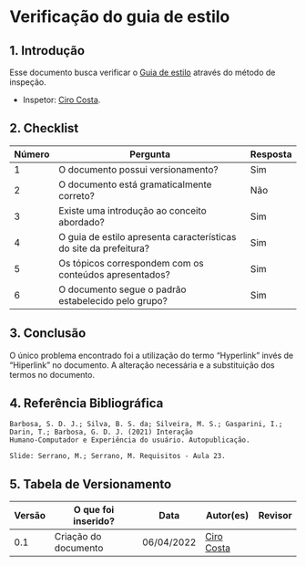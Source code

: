 # Verificação do guia de estilo

## 1. Introdução
Esse documento busca verificar o [Guia de estilo](/analise-de-requisitos/guia-de-estilo.md) através do método de inspeção. 
- Inspetor: [Ciro Costa](https://github.com/ciro-c).

## 2. Checklist

Número | Pergunta | Resposta
---    |   ---    |    ---
1| O documento possui versionamento?| Sim
2| O documento está gramaticalmente correto?| Não
3| Existe uma introdução ao conceito abordado?| Sim
4| O guia de estilo apresenta características do site da prefeitura?| Sim
5| Os tópicos correspondem com os conteúdos apresentados?| Sim
6| O documento segue o padrão estabelecido pelo grupo?| Sim

## 3. Conclusão

O único problema encontrado foi a utilização do termo “Hyperlink” invés de “Hiperlink” no documento. A alteração necessária e a substituição dos termos no documento.

## 4. Referência Bibliográfica
    Barbosa, S. D. J.; Silva, B. S. da; Silveira, M. S.; Gasparini, I.; Darin, T.; Barbosa, G. D. J. (2021) Interação
    Humano-Computador e Experiência do usuário. Autopublicação.

    Slide: Serrano, M.; Serrano, M. Requisitos - Aula 23.

## 5. Tabela de Versionamento
Versão |  O que foi inserido? | Data | Autor(es)| Revisor |
---- |----- | ---- | ---- | ---- |
0.1| Criação do documento | 06/04/2022| [Ciro Costa](https://github.com/ciro-c) | []() |
